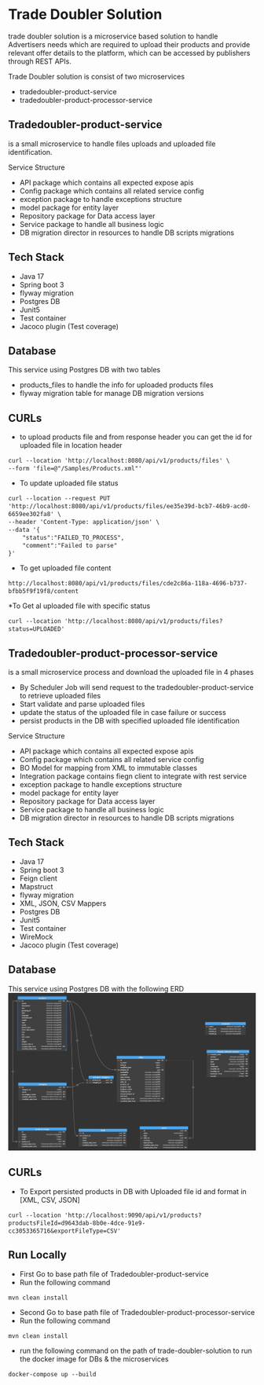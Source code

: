 # Trade Doubler Solution
trade doubler solution is a microservice based solution to handle Advertisers needs which are
required to upload their products and provide relevant offer details to the
platform, which can be accessed by publishers through REST APIs.

Trade Doubler solution is consist of two microservices
* tradedoubler-product-service
* tradedoubler-product-processor-service

## Tradedoubler-product-service
is a small microservice to handle files uploads and uploaded file identification.

Service Structure
* API package which contains all expected expose apis
* Config package which contains all related service config
* exception package to handle exceptions structure
* model package for entity layer
* Repository package for Data access layer
* Service package to handle all business logic
* DB migration director in resources to handle DB scripts migrations

## Tech Stack
* Java 17
* Spring boot 3
* flyway migration
* Postgres DB
* Junit5 
* Test container
* Jacoco plugin (Test coverage)

## Database 
This service using Postgres DB with two tables
* products_files to handle the info for uploaded products files
* flyway migration table for manage DB migration versions

## CURLs
* to upload products file and from response header you can get the id for uploaded file in location header

```
curl --location 'http://localhost:8080/api/v1/products/files' \
--form 'file=@"/Samples/Products.xml"'
```
* To update uploaded file status
```
curl --location --request PUT 'http://localhost:8080/api/v1/products/files/ee35e39d-bcb7-46b9-acd0-6659ee302fa8' \
--header 'Content-Type: application/json' \
--data '{
    "status":"FAILED_TO_PROCESS",
    "comment":"Failed to parse"
}'
```
* To get uploaded file content
```
http://localhost:8080/api/v1/products/files/cde2c86a-118a-4696-b737-bfbb5f9f19f8/content
```

*To Get al uploaded file with specific status
```
curl --location 'http://localhost:8080/api/v1/products/files?status=UPLOADED'
```

## Tradedoubler-product-processor-service
is a small microservice process and download the uploaded file in 4 phases
* By Scheduler Job will send request to the tradedoubler-product-service to retrieve uploaded files
* Start validate and parse uploaded files
* update the status of the uploaded file in case failure or success
* persist products in the DB with specified uploaded file identification 

Service Structure
* API package which contains all expected expose apis
* Config package which contains all related service config
* BO Model for mapping from XML to immutable classes
* Integration package contains fiegn client to integrate with rest service
* exception package to handle exceptions structure
* model package for entity layer
* Repository package for Data access layer
* Service package to handle all business logic
* DB migration director in resources to handle DB scripts migrations

## Tech Stack
* Java 17
* Spring boot 3
* Feign client
* Mapstruct
* flyway migration
* XML, JSON, CSV Mappers
* Postgres DB
* Junit5
* Test container
* WireMock
* Jacoco plugin (Test coverage)

## Database
This service using Postgres DB with the following ERD
![](https://github.com/AbanoubNasser/trade-doubler-solution/blob/master/ERD.png)

## CURLs
* To Export persisted products in DB with Uploaded file id and format in [XML, CSV, JSON]
```
curl --location 'http://localhost:9090/api/v1/products?productsFileId=d9643dab-8b0e-4dce-91e9-cc3053365716&exportFileType=CSV'
```
## Run Locally
* First Go to base path file of Tradedoubler-product-service
* Run the following command
```agsl
mvn clean install
```
* Second Go to base path file of Tradedoubler-product-processor-service
* Run the following command
```agsl
mvn clean install
```
* run the following command on the path of trade-doubler-solution to run the docker image for DBs & the microservices
```
docker-compose up --build
```